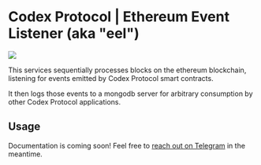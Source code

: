 # Codex Protocol | Ethereum Event Listener (aka "eel")

![](https://i.imgur.com/TYqKTRf.jpg)

This services sequentially processes blocks on the ethereum blockchain,
listening for events emitted by Codex Protocol smart contracts.

It then logs those events to a mongodb server for arbitrary consumption by other
Codex Protocol applications.

## Usage
Documentation is coming soon! Feel free to [reach out on Telegram](https://t.me/codexprotocol) in the meantime.
